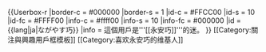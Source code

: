 {{Userbox-r
  |border-c = #000000
  |border-s = 1
  |id-c     = #FFCC00
  |id-s     = 10
  |id-fc    = #FFFF00
  |info-c   = #ffff00
  |info-s   = 10
  |info-fc  = #000000
  |id       = {{lang|ja|ながやす巧}}
  |info     = 這個用戶是'''[[永安巧]]'''的迷。
}}
<noinclude>[[Category:關注與興趣用戶框模板]]</noinclude>
[[Category:喜欢永安巧的维基人]]